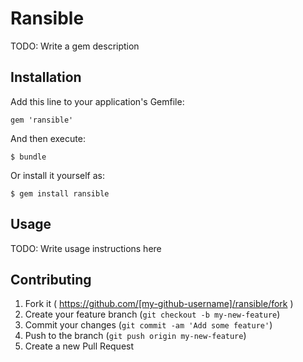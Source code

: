 # Ransible

TODO: Write a gem description

## Installation

Add this line to your application's Gemfile:

    gem 'ransible'

And then execute:

    $ bundle

Or install it yourself as:

    $ gem install ransible

## Usage

TODO: Write usage instructions here

## Contributing

1. Fork it ( https://github.com/[my-github-username]/ransible/fork )
2. Create your feature branch (`git checkout -b my-new-feature`)
3. Commit your changes (`git commit -am 'Add some feature'`)
4. Push to the branch (`git push origin my-new-feature`)
5. Create a new Pull Request
